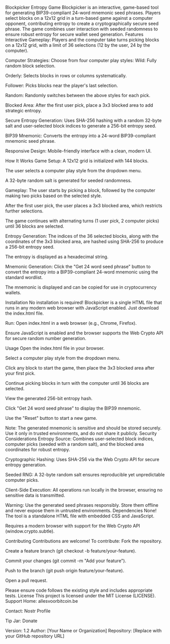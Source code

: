 Blockpicker Entropy Game
Blockpicker is an interactive, game-based tool for generating BIP39-compliant 24-word mnemonic seed phrases. Players select blocks on a 12x12 grid in a turn-based game against a computer opponent, contributing entropy to create a cryptographically secure seed phrase. The game combines user interaction with seeded randomness to ensure robust entropy for secure wallet seed generation.
Features
Interactive Gameplay: Players and the computer take turns picking blocks on a 12x12 grid, with a limit of 36 selections (12 by the user, 24 by the computer).

Computer Strategies: Choose from four computer play styles:
Wild: Fully random block selection.

Orderly: Selects blocks in rows or columns systematically.

Follower: Picks blocks near the player's last selection.

Random: Randomly switches between the above styles for each pick.

Blocked Area: After the first user pick, place a 3x3 blocked area to add strategic entropy.

Secure Entropy Generation: Uses SHA-256 hashing with a random 32-byte salt and user-selected block indices to generate a 256-bit entropy seed.

BIP39 Mnemonic: Converts the entropy into a 24-word BIP39-compliant mnemonic seed phrase.

Responsive Design: Mobile-friendly interface with a clean, modern UI.

How It Works
Game Setup:
A 12x12 grid is initialized with 144 blocks.

The user selects a computer play style from the dropdown menu.

A 32-byte random salt is generated for seeded randomness.

Gameplay:
The user starts by picking a block, followed by the computer making two picks based on the selected style.

After the first user pick, the user places a 3x3 blocked area, which restricts further selections.

The game continues with alternating turns (1 user pick, 2 computer picks) until 36 blocks are selected.

Entropy Generation:
The indices of the 36 selected blocks, along with the coordinates of the 3x3 blocked area, are hashed using SHA-256 to produce a 256-bit entropy seed.

The entropy is displayed as a hexadecimal string.

Mnemonic Generation:
Click the "Get 24 word seed phrase" button to convert the entropy into a BIP39-compliant 24-word mnemonic using the standard wordlist.

The mnemonic is displayed and can be copied for use in cryptocurrency wallets.

Installation
No installation is required! Blockpicker is a single HTML file that runs in any modern web browser with JavaScript enabled.
Just download the index.html file.

Run:
Open index.html in a web browser (e.g., Chrome, Firefox).

Ensure JavaScript is enabled and the browser supports the Web Crypto API for secure random number generation.

Usage
Open the index.html file in your browser.

Select a computer play style from the dropdown menu.

Click any block to start the game, then place the 3x3 blocked area after your first pick.

Continue picking blocks in turn with the computer until 36 blocks are selected.

View the generated 256-bit entropy hash.

Click "Get 24 word seed phrase" to display the BIP39 mnemonic.

Use the "Reset" button to start a new game.

Note: The generated mnemonic is sensitive and should be stored securely. Use it only in trusted environments, and do not share it publicly.
Security Considerations
Entropy Source: Combines user-selected block indices, computer picks (seeded with a random salt), and the blocked area coordinates for robust entropy.

Cryptographic Hashing: Uses SHA-256 via the Web Crypto API for secure entropy generation.

Seeded RNG: A 32-byte random salt ensures reproducible yet unpredictable computer picks.

Client-Side Execution: All operations run locally in the browser, ensuring no sensitive data is transmitted.

Warning: Use the generated seed phrases responsibly. Store them offline and never expose them in untrusted environments.
Dependencies
None! The tool is a standalone HTML file with embedded CSS and JavaScript.

Requires a modern browser with support for the Web Crypto API (window.crypto.subtle).

Contributing
Contributions are welcome! To contribute:
Fork the repository.

Create a feature branch (git checkout -b feature/your-feature).

Commit your changes (git commit -m "Add your feature").

Push to the branch (git push origin feature/your-feature).

Open a pull request.

Please ensure code follows the existing style and includes appropriate tests.
License
This project is licensed under the MIT License (LICENSE).
Support
Home: allesvoorbitcoin.be

Contact: Nostr Profile

Tip Jar: Donate

Version: 1.2
Author: [Your Name or Organization]
Repository: [Replace with your GitHub repository URL]

